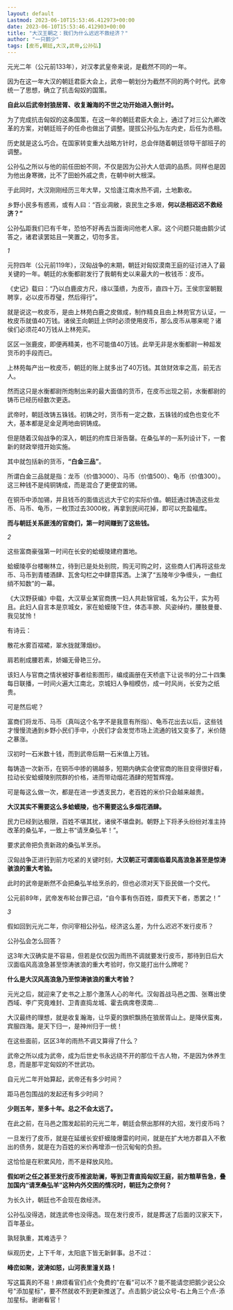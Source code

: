 ```yaml
---
layout: default
Lastmod: 2023-06-10T15:53:46.412973+00:00
date: 2023-06-10T15:53:46.412903+00:00
title: "大汉王朝之：我们为什么迟迟不救经济？"
author: "一只鹅少"
tags: [皮币,朝廷,大汉,武帝,公孙弘]
---
```


元光二年（公元前133年），对汉孝武皇帝来说，是截然不同的一年。

因为在这一年大汉的朝廷君臣大会上，武帝一朝划分为截然不同的两个时代。武帝统一了思想，确立了抗击匈奴的国策。

**自此以后武帝封狼居胥、收复瀚海的不世之功开始进入倒计时。**

为了完成抗击匈奴的这条国策，在这一年的朝廷君臣大会上，通过了对三公九卿改革的方案，对朝廷班子的任命也做出了调整。提拔公孙弘为左内史，后任为丞相。

历史就是这么巧合。在国家转变重大战略方针时，总会伴随着朝廷领导干部班子的调整。

公孙弘之所以与他的前任田蚡不同，不仅是因为公孙大人低调的品质。同样也是因为他出身寒微，比不了田蚡外戚之贵，在朝中树大根深。

于此同时，大汉刚刚经历三年大旱，又恰逢江南水热不调，土地歉收。

乡野小民多有惑焉，或有人曰：“百业凋敝，哀民生之多艰，**何以丞相迟迟不救经济？”**

公孙弘距我们已有千年，恐怕不好再去当面询问他老人家。这个问题只能由鹅少试答之，诸君读罢姑且一笑置之，切勿多言。

_1_

元狩四年（公元前119年），汉匈战争的末期，朝廷对匈奴漠南王庭的征讨进入了最关键的一年。朝廷的水衡都尉发行了我朝有史以来最大的一枚钱币：皮币。

《史记》载曰：“乃以白鹿皮方尺，缘以藻缋，为皮币，直四十万。王侯宗室朝觐聘享，必以皮币荐璧，然后得行”。

就是说这一枚皮币，是由上林苑白鹿之皮做成，制作精良且由上林苑官方认证，一枚皮币就值40万钱。诸侯王向朝廷上供时必须使用皮币，那么皮币从哪来呢？诸侯们必须花40万钱从上林苑买。

区区一张鹿皮，即便再精美，也不可能值40万钱。此举无非是水衡都尉一种超发货币的手段而已。

上林苑每产出一枚皮币，朝廷的账上就多出了40万钱。其敛财效率之高，前无古人。

然而这只是水衡都尉所炮制出来的最大面值的货币，在皮币出现之前，水衡都尉的铸币已经历经数次更迭。

武帝时，朝廷改铸五铢钱。初铸之时，货币有一定之数，五铢钱的成色也变化不大，基本都是足金足两地由铜铸成。

但是随着汉匈战争的深入，朝廷的府库日渐告罄。在桑弘羊的一系列设计下，一套新的财政举措开始实施。

其中就包括新的货币，**“白金三品”**。

所谓白金三品就是指：龙币（价值3000）、马币（价值500）、龟币（价值300）。这三种钱不是纯铜铸成，而是混合了更便宜的锡。

在铜币中添加锡，并且钱币的面值远远大于它的实际价值。朝廷通过铸造这些龙币、马币、龟币，一枚顶过去3000枚，再拿到民间花掉，即可以充盈福库。

**而与朝廷关系匪浅的官商们，第一时间赚到了这些钱。**

_2_

这些富商豪强第一时间在长安的蛤蟆陵建府置地。

蛤蟆陵亭台楼榭林立，待到已是处处别院，购无可购之时，这些商人们再将这些龙币、马币到青楼酒肆、瓦舍勾栏之中肆意挥洒。上演了“五陵年少争缠头，一曲红绡不知数”的一幕。

《大汉野获编》中载，大汉草业某官商携一妇人共赴锦官城，名为公干，实为苟且。此妇人自言本是京城女，家在蛤蟆陵下住，体态丰腴、风姿绰约，腰肢曼曼、我见犹怜！

有诗云：

散花水雾百褶裙，翠水拢就薄烟纱。

肩若削成腰若素，娇媚无骨艳三分。

该妇人与官商之情状被好事者绘影图形，编成画册在天桥底下让说书的分二十四集每日联播，一时间火遍大江南北，京城妇人争相模仿，成一时风尚，长安为之纸贵。

可是然后呢？

富商们将龙币、马币（真叫这个名字不是我意有所指）、龟币花出去以后，这些钱才慢慢流通到乡野小民们手中，小民们才会发觉市场上流通的钱又变多了，米价随之暴涨。

汉初时一石米数十钱，而到武帝后期一石米值上万钱。

每铸造一次新币，在铜币中掺的锡越多，短期内确实会使官商的账目变得很好看，拉动长安蛤蟆陵别院群的价格，进而带动烟花酒肆的短暂辉煌。

可是每这么做一次，都是在进一步透支民力，老百姓的米价只会越来越贵。

**大汉其实不需要这么多蛤蟆陵，也不需要这么多烟花酒肆。**

民力已经到达极限，百姓不堪其扰，诸侯不堪盘剥。朝野上下将矛头纷纷对准主持改革的桑弘羊，一致上书“请烹桑弘羊！”。

要求武帝把负责新政的桑弘羊烹杀。

汉匈战争正进行到前方吃紧的关键时刻，**大汉朝正可谓面临着风高浪急甚至是惊涛骇浪的重大考验。**

此时的武帝是断然不会把桑弘羊给烹杀的，但也必须对天下臣民做一个交代。

公元前89年，武帝发布轮台罪己诏，“自今事有伤百姓，靡费天下者，悉罢之！”

_3_

假如回到元光二年，你问宰相公孙弘，经济这么差，为什么迟迟不发行皮币？

公孙弘会怎么回答？

这3年大汉确实是不容易，但若是仅仅因为雨热不调就要发行皮币，那待到日后大汉面临风高浪急甚至惊涛骇浪的重大考验时，你又能打出什么牌呢？

**什么是大汉风高浪急乃至惊涛骇浪的重大考验？**

元光之后，就迎来了史书之上那个激荡人心的年代。汉匈首战马邑之围、张骞出使西域、李广究竟难封、卫青直捣龙城、霍去病席卷漠南…

大汉最终的理想，就是收复瀚海，让华夏的旗帜飘扬在狼居胥山上。是降伏蛮夷，宾服四海。是天下归一，是神州归于一统！

在这些面前，区区3年的雨热不调又算得了什么？

武帝之所以成为武帝，成为后世史书永远绕不开的那位千古人物，不是因为休养生息，而是那平定匈奴的不世武功。

自元光二年开始算起，武帝还有多少时间？

距马邑包围战的发起还有多少时间？

**少则五年，至多十年。总之不会太远了。**

在此之前，在马邑之围发起前的元光二年，朝廷会祭出那样的大招，发行皮币吗？

一旦发行了皮币，就是在延缓长安虾蟆陵爆雷的时间，就是在扩大地方郡县入不敷出的债务，就是在为百姓的米价再增添一份沉甸甸的负担。

这恰恰是在积累风险，而不是释放风险。

**假如听之任之甚至发行皮币推波助澜，等到卫青直捣匈奴王庭，前方粮草告急，叠加国内“请烹桑弘羊”这种内外交困的情况时，朝廷为之奈何？**

为长久计，朝廷也不会现在救经济。

公孙弘没得选，就连武帝也没得选。现在发行皮币，就是葬送了后面的汉家天下，百年基业。

孰轻孰重，其难选乎？

纵观历史，上下千年，太阳底下皆无新鲜事。总不过：

**峰峦如聚，波涛如怒，山河表里潼关路！**

写这篇真的不易！麻烦看官们点个免费的"在看"可以不？能不能请您把鹅少说公众号"添加星标"，要不然就收不到更新推送了。点击鹅少说公众号-右上角三个点-添加星标。谢谢看官！

